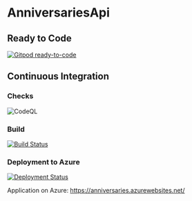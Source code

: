 # AnniversariesApi

## Ready to Code
[![Gitpod ready-to-code](https://img.shields.io/badge/Gitpod-ready--to--code-blue?logo=gitpod)](https://gitpod.io/#https://github.com/mrdavidkovacs/AnniversariesApi)

## Continuous Integration

### Checks

![CodeQL](https://github.com/mrdavidkovacs/AnniversariesApi/workflows/CodeQL/badge.svg)

### Build
[![Build Status](https://dev.azure.com/kource/Small-Projects/_apis/build/status/mrdavidkovacs.AnniversariesApi?branchName=main&jobName=Job)](https://dev.azure.com/kource/Small-Projects/_build/latest?definitionId=21&branchName=main)

### Deployment to Azure
[![Deployment Status](https://vsrm.dev.azure.com/kource/_apis/public/Release/badge/81a0a725-b160-432f-904f-61ec3be1b3d1/1/1)](https://dev.azure.com/kource/Small-Projects/_release?_a=releases&view=mine&definitionId=1)

Application on Azure: https://anniversaries.azurewebsites.net/
